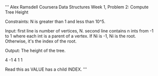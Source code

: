 '''
Alex Ramsdell
Coursera Data Structures
Week 1, Problem 2: Compute Tree Height

Constraints: N is greater than 1 and less than 10^5.

Input: first line is number of vertices, N. second line contains n ints from -1 to 1 where each int is a parent of a vertex. 
If Ni is -1, Ni is the root. Otherwise, it's the index of the root. 

Output: The height of the tree.

4 -1 4 1 1

Read this as VALUE has a child INDEX.
'''


